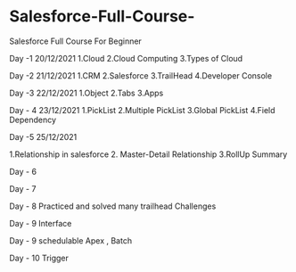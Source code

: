 # Salesforce-Full-Course-
Salesforce Full Course  For Beginner

Day -1 20/12/2021
1.Cloud
2.Cloud Computing
3.Types of Cloud


Day -2  21/12/2021
1.CRM
2.Salesforce
3.TrailHead 
4.Developer Console



Day -3 22/12/2021
1.Object
2.Tabs
3.Apps



Day - 4 23/12/2021
1.PickList
2.Multiple PickList
3.Global PickList
4.Field Dependency


Day -5 25/12/2021

1.Relationship in salesforce
2. Master-Detail Relationship
3.RollUp Summary



Day - 6 


Day - 7 

Day - 8 Practiced and solved many trailhead Challenges

Day - 9 Interface

Day - 9 schedulable Apex , Batch 

Day - 10 Trigger
